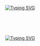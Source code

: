 [![Typing SVG](https://readme-typing-svg.herokuapp.com?font=Fira+Code&size=40&duration=1000&pause=1000&color=F70000&vCenter=true&repeat=false&width=650&height=200&lines=Hi+There%F0%9F%91%8B+My+Name+Is+Lukas+;I+love+Gaming+and+Biking)](https://git.io/typing-svg)

<br />
<br />
<br />

[![Typing SVG](https://readme-typing-svg.herokuapp.com?font=Fira+Code&size=30&duration=1000&pause=1000&color=F70000&vCenter=true&multiline=true&repeat=false&width=650&height=200&lines=About+Me)](https://git.io/typing-svg)
